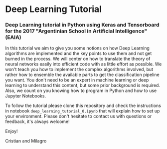 # Deep Learning Tutorial

### Deep Learning tutorial in Python using Keras and Tensorboard for the 2017 "Argentinian School in Artificial Intelligence" (EAIA)

In this tutorial we aim to give you some notions on how Deep Learning algorithms are implemented and the key points
to use them and not get burned in the process. We will center on how to translate the theory of neural networks easily into
efficient code with as little effort as possible. We won't teach you how to implement the complex algorithms involved,
but rather how to ensemble the available parts to get the classification pipeline you want. You don't need to be an
expert in machine learning or deep learning to understand this content, but some prior background is required.
Also, we count on you knowing how to program in Python and how to use Jupyter Notebooks. 

To follow the tutorial please clone this repository and check the instructions in notebook `deep_learning_tutorial_0.ipynb`
that will explain how to set up your environment. Please don't hesitate to contact us with questions or feedback, it's always 
welcome!

Enjoy!

Cristian and Milagro
